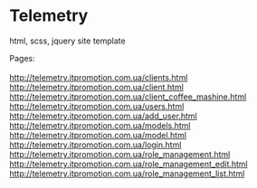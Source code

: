 # Telemetry
html, scss, jquery site template<br/>

Pages:<br/>
<br/>
http://telemetry.itpromotion.com.ua/clients.html<br/>
http://telemetry.itpromotion.com.ua/client.html<br/>
http://telemetry.itpromotion.com.ua/client_coffee_mashine.html<br/>
http://telemetry.itpromotion.com.ua/users.html<br/>
http://telemetry.itpromotion.com.ua/add_user.html<br/>
http://telemetry.itpromotion.com.ua/models.html<br/>
http://telemetry.itpromotion.com.ua/model.html<br/>
http://telemetry.itpromotion.com.ua/login.html<br/>
http://telemetry.itpromotion.com.ua/role_management.html<br/>
http://telemetry.itpromotion.com.ua/role_management_edit.html<br/>
http://telemetry.itpromotion.com.ua/role_management_list.html<br/>